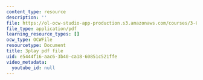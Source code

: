 ```yaml
---
content_type: resource
description: ''
file: https://ol-ocw-studio-app-production.s3.amazonaws.com/courses/3-091-introduction-to-solid-state-chemistry-fall-2018/e5444f16aac63b40ca1860851c521ffe_fuo2j6f8yok.pdf
file_type: application/pdf
learning_resource_types: []
ocw_type: OCWFile
resourcetype: Document
title: 3play pdf file
uid: e5444f16-aac6-3b40-ca18-60851c521ffe
video_metadata:
  youtube_id: null
---
```

